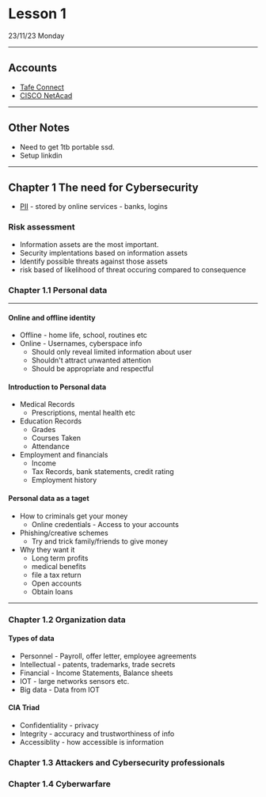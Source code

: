 # Lesson 1

23/11/23 Monday

---

## Accounts

- [Tafe Connect](https://connect.tafeqld.edu.au/d2l/home)
- [CISCO NetAcad](https://www.netacad.com/portal/learning)

---

## Other Notes

- Need to get 1tb portable ssd.
- Setup linkdin

---

## Chapter 1 The need for Cybersecurity
- [PII](../../Terms/) - stored by online services - banks, logins

### Risk assessment
- Information assets are the most important.
- Security implentations based on information assets
- Identify possible threats against those assets
- risk based of likelihood of threat occuring compared to consequence

### Chapter 1.1 Personal data
----
#### Online and offline identity
- Offline - home life, school, routines etc
- Online - Usernames, cyberspace info
    - Should only reveal limited information about user
    - Shouldn't attract unwanted attention
    - Should be appropriate and respectful
#### Introduction to Personal data
- Medical Records
    - Prescriptions, mental health etc
- Education Records
    - Grades
    - Courses Taken
    - Attendance
- Employment and financials
    - Income
    - Tax Records, bank statements, credit rating
    - Employment history
#### Personal data as a taget
- How to criminals get your money
    - Online credentials - Access to your accounts
- Phishing/creative schemes
    - Try and trick family/friends to give money
- Why they want it 
    - Long term profits
    - medical benefits
    - file a tax return
    - Open accounts
    - Obtain loans

---

### Chapter 1.2 Organization data
#### Types of data
- Personnel - Payroll, offer letter, employee agreements
- Intellectual - patents, trademarks, trade secrets
- Financial - Income Statements, Balance sheets
- IOT - large networks sensors etc.
- Big data -  Data from IOT
#### CIA Triad
- Confidentiality - privacy
- Integrity - accuracy and trustworthiness of info
- Accessiblity - how accessible is information
### Chapter 1.3 Attackers and Cybersecurity professionals
### Chapter 1.4 Cyberwarfare
